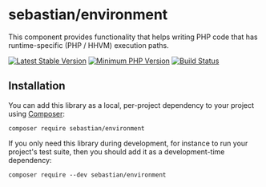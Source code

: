 # sebastian/environment

This component provides functionality that helps writing PHP code that has runtime-specific (PHP / HHVM) execution paths.

[![Latest Stable Version](https://img.shields.io/packagist/v/sebastianbergmann/environment.svg?style=flat-square)](https://packagist.org/packages/sebastianbergmann/environment)
[![Minimum PHP Version](https://img.shields.io/badge/php-%3E%3D%207.0-8892BF.svg?style=flat-square)](https://php.net/)
[![Build Status](https://travis-ci.org/sebastianbergmann/environment.svg?branch=master)](https://travis-ci.org/sebastianbergmann/environment)

## Installation

You can add this library as a local, per-project dependency to your project using [Composer](https://getcomposer.org/):

    composer require sebastian/environment

If you only need this library during development, for instance to run your project's test suite, then you should add it as a development-time dependency:

    composer require --dev sebastian/environment
